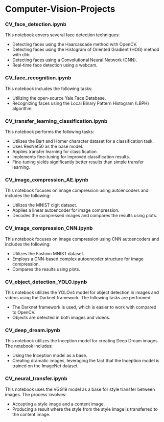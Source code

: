 # Computer-Vision-Projects

### CV_face_detection.ipynb
This notebook covers several face detection techniques:
- Detecting faces using the Haarcascade method with OpenCV.
- Detecting faces using the Histogram of Oriented Gradient (HOG) method with dlib.
- Detecting faces using a Convolutional Neural Network (CNN).
- Real-time face detection using a webcam.

### CV_face_recognition.ipynb
This notebook includes the following tasks:
- Utilizing the open-source Yale Face Database.
- Recognizing faces using the Local Binary Pattern Histogram (LBPH) algorithm.

### CV_transfer_learning_classification.ipynb
This notebook performs the following tasks:
- Utilizes the Bart and Homer character dataset for a classification task.
- Uses ResNet50 as the base model.
- Applies transfer learning for classification.
- Implements fine-tuning for improved classification results.
- Fine-tuning yields significantly better results than simple transfer learning.

### CV_image_compression_AE.ipynb
This notebook focuses on image compression using autoencoders and includes the following:
- Utilizes the MNIST digit dataset.
- Applies a linear autoencoder for image compression.
- Decodes the compressed images and compares the results using plots.
 
### CV_image_compression_CNN.ipynb
This notebook focuses on image compression using CNN autoencoders and includes the following:
- Utilizes the Fashion MNIST dataset.
- Employs a CNN-based complex autoencoder structure for image compression.
- Compares the results using plots.

### CV_object_detection_YOLO.ipynb
This notebook utilizes the YOLOv4 model for object detection in images and videos using the Darknet framework. The following tasks are performed:
- The Darknet framework is used, which is easier to work with compared to OpenCV.
- Objects are detected in both images and videos.

### CV_deep_dream.ipynb
This notebook utilizes the Inception model for creating Deep Dream images. The notebook includes:
- Using the Inception model as a base.
- Creating dramatic images, leveraging the fact that the Inception model is trained on the ImageNet dataset.

### CV_neural_transfer.ipynb
This notebook uses the VGG19 model as a base for style transfer between images. The process involves:
- Accepting a style image and a content image.
- Producing a result where the style from the style image is transferred to the content image.
